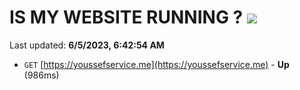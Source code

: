 # IS MY WEBSITE RUNNING ? [![](https://img.shields.io/static/v1?label=Sponsor&message=%E2%9D%A4&logo=GitHub&color=%23fe8e86)](https://github.com/sponsors/<username>)

Last updated: **6/5/2023, 6:42:54 AM**

- `GET` [https://youssefservice.me](https://youssefservice.me) - **Up** (986ms)
